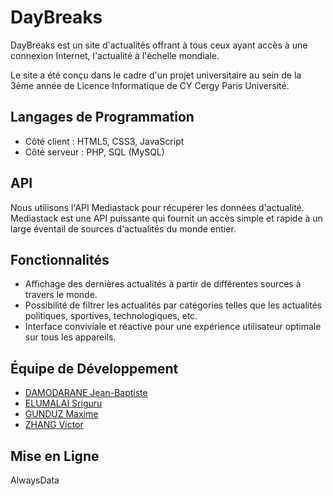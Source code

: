 # DayBreaks
DayBreaks est un site d'actualités offrant à tous ceux ayant accès à une connexion Internet, l'actualité à l'échelle mondiale.

Le site a été conçu dans le cadre d'un projet universitaire au sein de la 3ème année de Licence Informatique de CY Cergy Paris Université.

## Langages de Programmation
- Côté client : HTML5, CSS3, JavaScript
- Côté serveur : PHP, SQL (MySQL)

## API
Nous utilisons l'API Mediastack pour récupérer les données d'actualité. Mediastack est une API puissante qui fournit un accès simple et rapide à un large éventail de sources d'actualités du monde entier.

## Fonctionnalités
- Affichage des dernières actualités à partir de différentes sources à travers le monde.
- Possibilité de filtrer les actualités par catégories telles que les actualités politiques, sportives, technologiques, etc.
- Interface conviviale et réactive pour une expérience utilisateur optimale sur tous les appareils.

## Équipe de Développement
- [DAMODARANE Jean-Baptiste](https://github.com/JeanBaptiste02)
- [ELUMALAI Sriguru](https://github.com/Sriguru95)
- [GUNDUZ Maxime](https://github.com/maxiyaG)
- [ZHANG Victor](https://github.com/Seed4616)

## Mise en Ligne
AlwaysData
